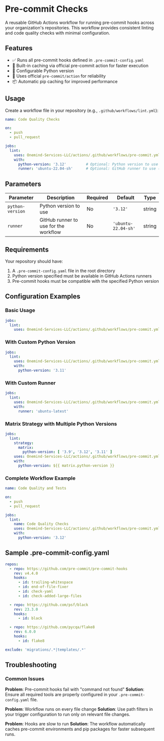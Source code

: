 # Pre-commit Checks

A reusable GitHub Actions workflow for running pre-commit hooks across your organization's repositories. This workflow
provides consistent linting and code quality checks with minimal configuration.

## Features

- ✅ Runs all pre-commit hooks defined in `.pre-commit-config.yaml`
- 🚀 Built-in caching via official pre-commit action for faster execution
- 🔧 Configurable Python version
- 🎯 Uses official `pre-commit/action` for reliability
- 📦 Automatic pip caching for improved performance

## Usage

Create a workflow file in your repository (e.g., `.github/workflows/lint.yml`):

```yaml
name: Code Quality Checks

on:
  - push
  - pull_request

jobs:
  lint:
    uses: Onemind-Services-LLC/actions/.github/workflows/pre-commit.yml@master
    with:
      python-version: '3.12'         # Optional: Python version to use (default: 3.12)
      runner: 'ubuntu-22.04-sh'      # Optional: GitHub runner to use (default: ubuntu-22.04-sh)
```

## Parameters

| Parameter        | Description                           | Required | Default             | Type   |
|------------------|---------------------------------------|----------|---------------------|--------|
| `python-version` | Python version to use                 | No       | `'3.12'`            | string |
| `runner`         | GitHub runner to use for the workflow | No       | `'ubuntu-22.04-sh'` | string |

## Requirements

Your repository should have:

1. A `.pre-commit-config.yaml` file in the root directory
2. Python version specified must be available in GitHub Actions runners
3. Pre-commit hooks must be compatible with the specified Python version

## Configuration Examples

### Basic Usage

```yaml
jobs:
  lint:
    uses: Onemind-Services-LLC/actions/.github/workflows/pre-commit.yml@master
```

### With Custom Python Version

```yaml
jobs:
  lint:
    uses: Onemind-Services-LLC/actions/.github/workflows/pre-commit.yml@master
    with:
      python-version: '3.11'
```

### With Custom Runner

```yaml
jobs:
  lint:
    uses: Onemind-Services-LLC/actions/.github/workflows/pre-commit.yml@master
    with:
      runner: 'ubuntu-latest'
```

### Matrix Strategy with Multiple Python Versions

```yaml
jobs:
  lint:
    strategy:
      matrix:
        python-version: [ '3.9', '3.12', '3.11' ]
    uses: Onemind-Services-LLC/actions/.github/workflows/pre-commit.yml@master
    with:
      python-version: ${{ matrix.python-version }}
```

### Complete Workflow Example

```yaml
name: Code Quality and Tests

on:
  - push
  - pull_request

jobs:
  lint:
    name: Code Quality Checks
    uses: Onemind-Services-LLC/actions/.github/workflows/pre-commit.yml@master
    with:
      python-version: '3.12'
```

## Sample .pre-commit-config.yaml

```yaml
repos:
  - repo: https://github.com/pre-commit/pre-commit-hooks
    rev: v4.4.0
    hooks:
      - id: trailing-whitespace
      - id: end-of-file-fixer
      - id: check-yaml
      - id: check-added-large-files

  - repo: https://github.com/psf/black
    rev: 23.3.0
    hooks:
      - id: black

  - repo: https://github.com/pycqa/flake8
    rev: 6.0.0
    hooks:
      - id: flake8

exclude: 'migrations/.*|templates/.*'
```

## Troubleshooting

### Common Issues

**Problem**: Pre-commit hooks fail with "command not found"
**Solution**: Ensure all required tools are properly configured in your `.pre-commit-config.yaml` file.

**Problem**: Workflow runs on every file change
**Solution**: Use path filters in your trigger configuration to run only on relevant file changes.

**Problem**: Hooks are slow to run
**Solution**: The workflow automatically caches pre-commit environments and pip packages for faster subsequent runs.